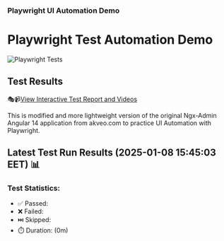 ### Playwright UI Automation Demo

# Playwright Test Automation Demo
![Playwright Tests](https://github.com/jyriruohoniemi/PlaywrightDemo/actions/workflows/workflow.yml/badge.svg)

## Test Results
🎭📹[View Interactive Test Report and Videos](https://jyriruohoniemi.github.io/PlaywrightDemo)

This is modified and more lightweight version of the original Ngx-Admin Angular 14 application from akveo.com to practice UI Automation with Playwright.

## Latest Test Run Results (2025-01-08 15:45:03 EET) 📊

### Test Statistics:
- ✅ Passed: 
- ❌ Failed: 
- ⏭️ Skipped: 
- ⏱️ Duration: (0m)
